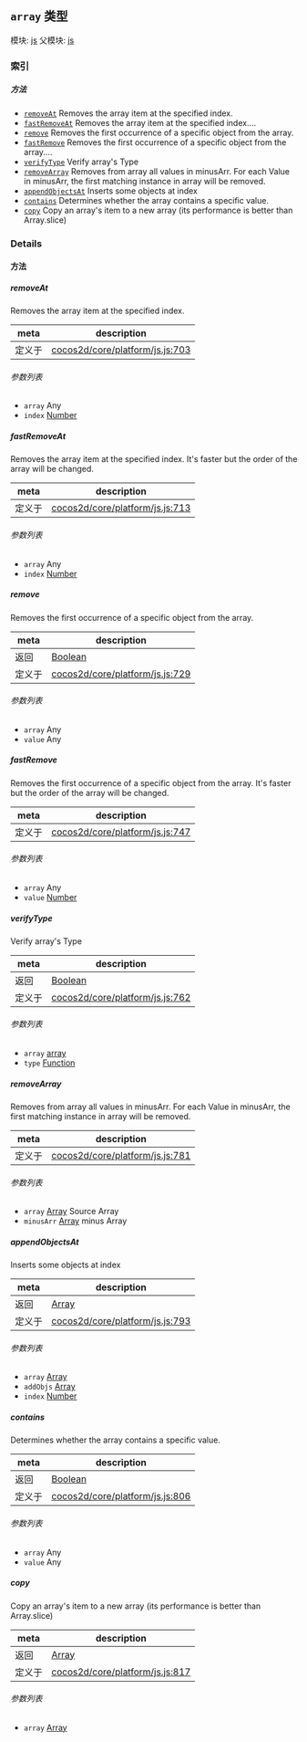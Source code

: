 ## `array` 类型



模块: [js](../modules/js.md)
父模块: [js](../modules/js.md)






### 索引



##### 方法

  - [`removeAt`](#removeat) Removes the array item at the specified index.
  - [`fastRemoveAt`](#fastremoveat) Removes the array item at the specified index....
  - [`remove`](#remove) Removes the first occurrence of a specific object from the array.
  - [`fastRemove`](#fastremove) Removes the first occurrence of a specific object from the array....
  - [`verifyType`](#verifytype) Verify array's Type
  - [`removeArray`](#removearray) Removes from array all values in minusArr. For each Value in minusArr, the first matching instance in array will be removed.
  - [`appendObjectsAt`](#appendobjectsat) Inserts some objects at index
  - [`contains`](#contains) Determines whether the array contains a specific value.
  - [`copy`](#copy) Copy an array's item to a new array (its performance is better than Array.slice)



### Details




<!-- Method Block -->
#### 方法


##### removeAt

Removes the array item at the specified index.

| meta | description |
|------|-------------|
| 定义于 | [cocos2d/core/platform/js.js:703](https://github.com/cocos-creator/engine/blob/f120e67a8e229233f15e46cc51536723de44fd94/cocos2d/core/platform/js.js#L703) |

###### 参数列表
- `array` Any 
- `index` <a href="https://developer.mozilla.org/en/JavaScript/Reference/Global_Objects/Number" class="crosslink external" target="_blank">Number</a> 


##### fastRemoveAt

Removes the array item at the specified index.
It's faster but the order of the array will be changed.

| meta | description |
|------|-------------|
| 定义于 | [cocos2d/core/platform/js.js:713](https://github.com/cocos-creator/engine/blob/f120e67a8e229233f15e46cc51536723de44fd94/cocos2d/core/platform/js.js#L713) |

###### 参数列表
- `array` Any 
- `index` <a href="https://developer.mozilla.org/en/JavaScript/Reference/Global_Objects/Number" class="crosslink external" target="_blank">Number</a> 


##### remove

Removes the first occurrence of a specific object from the array.

| meta | description |
|------|-------------|
| 返回 | <a href="https://developer.mozilla.org/en/JavaScript/Reference/Global_Objects/Boolean" class="crosslink external" target="_blank">Boolean</a> 
| 定义于 | [cocos2d/core/platform/js.js:729](https://github.com/cocos-creator/engine/blob/f120e67a8e229233f15e46cc51536723de44fd94/cocos2d/core/platform/js.js#L729) |

###### 参数列表
- `array` Any 
- `value` Any 


##### fastRemove

Removes the first occurrence of a specific object from the array.
It's faster but the order of the array will be changed.

| meta | description |
|------|-------------|
| 定义于 | [cocos2d/core/platform/js.js:747](https://github.com/cocos-creator/engine/blob/f120e67a8e229233f15e46cc51536723de44fd94/cocos2d/core/platform/js.js#L747) |

###### 参数列表
- `array` Any 
- `value` <a href="https://developer.mozilla.org/en/JavaScript/Reference/Global_Objects/Number" class="crosslink external" target="_blank">Number</a> 


##### verifyType

Verify array's Type

| meta | description |
|------|-------------|
| 返回 | <a href="https://developer.mozilla.org/en/JavaScript/Reference/Global_Objects/Boolean" class="crosslink external" target="_blank">Boolean</a> 
| 定义于 | [cocos2d/core/platform/js.js:762](https://github.com/cocos-creator/engine/blob/f120e67a8e229233f15e46cc51536723de44fd94/cocos2d/core/platform/js.js#L762) |

###### 参数列表
- `array` <a href="../classes/array.html" class="crosslink">array</a> 
- `type` <a href="https://developer.mozilla.org/en/JavaScript/Reference/Global_Objects/Function" class="crosslink external" target="_blank">Function</a> 


##### removeArray

Removes from array all values in minusArr. For each Value in minusArr, the first matching instance in array will be removed.

| meta | description |
|------|-------------|
| 定义于 | [cocos2d/core/platform/js.js:781](https://github.com/cocos-creator/engine/blob/f120e67a8e229233f15e46cc51536723de44fd94/cocos2d/core/platform/js.js#L781) |

###### 参数列表
- `array` <a href="https://developer.mozilla.org/en/JavaScript/Reference/Global_Objects/Array" class="crosslink external" target="_blank">Array</a> Source Array
- `minusArr` <a href="https://developer.mozilla.org/en/JavaScript/Reference/Global_Objects/Array" class="crosslink external" target="_blank">Array</a> minus Array


##### appendObjectsAt

Inserts some objects at index

| meta | description |
|------|-------------|
| 返回 | <a href="https://developer.mozilla.org/en/JavaScript/Reference/Global_Objects/Array" class="crosslink external" target="_blank">Array</a> 
| 定义于 | [cocos2d/core/platform/js.js:793](https://github.com/cocos-creator/engine/blob/f120e67a8e229233f15e46cc51536723de44fd94/cocos2d/core/platform/js.js#L793) |

###### 参数列表
- `array` <a href="https://developer.mozilla.org/en/JavaScript/Reference/Global_Objects/Array" class="crosslink external" target="_blank">Array</a> 
- `addObjs` <a href="https://developer.mozilla.org/en/JavaScript/Reference/Global_Objects/Array" class="crosslink external" target="_blank">Array</a> 
- `index` <a href="https://developer.mozilla.org/en/JavaScript/Reference/Global_Objects/Number" class="crosslink external" target="_blank">Number</a> 


##### contains

Determines whether the array contains a specific value.

| meta | description |
|------|-------------|
| 返回 | <a href="https://developer.mozilla.org/en/JavaScript/Reference/Global_Objects/Boolean" class="crosslink external" target="_blank">Boolean</a> 
| 定义于 | [cocos2d/core/platform/js.js:806](https://github.com/cocos-creator/engine/blob/f120e67a8e229233f15e46cc51536723de44fd94/cocos2d/core/platform/js.js#L806) |

###### 参数列表
- `array` Any 
- `value` Any 


##### copy

Copy an array's item to a new array (its performance is better than Array.slice)

| meta | description |
|------|-------------|
| 返回 | <a href="https://developer.mozilla.org/en/JavaScript/Reference/Global_Objects/Array" class="crosslink external" target="_blank">Array</a> 
| 定义于 | [cocos2d/core/platform/js.js:817](https://github.com/cocos-creator/engine/blob/f120e67a8e229233f15e46cc51536723de44fd94/cocos2d/core/platform/js.js#L817) |

###### 参数列表
- `array` <a href="https://developer.mozilla.org/en/JavaScript/Reference/Global_Objects/Array" class="crosslink external" target="_blank">Array</a> 



